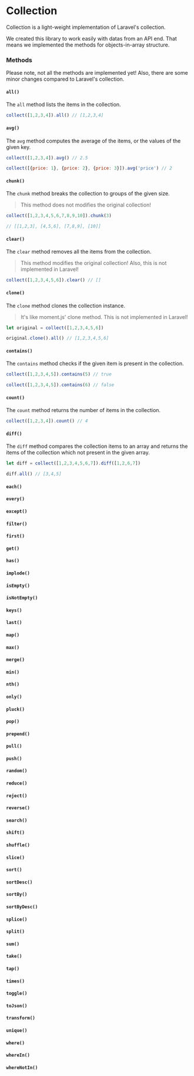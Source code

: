 # Collection

Collection is a light-weight implementation of Laravel's collection.

We created this library to work easily with datas from an API end.
That means we implemented the methods for objects-in-array structure.

### Methods
Please note, not all the methods are implemented yet!
Also, there are some minor changes compared to Laravel's collection.

#### ``all()``
The ``all`` method lists the items in the collection.

```js
collect([1,2,3,4]).all() // [1,2,3,4]
```

#### ``avg()``
The ``avg`` method computes the average of the items, or the values of the given key.

```js
collect([1,2,3,4]).avg() // 2.5

collect([{price: 1}, {price: 2}, {price: 3}]).avg('price') // 2
```

#### ``chunk()``
The ``chunk`` method breaks the collection to groups of the given size.
> This method does not modifies the original collection!

```js
collect([1,2,3,4,5,6,7,8,9,10]).chunk(3)

// [[1,2,3], [4,5,6], [7,8,9], [10]]
```

#### ``clear()``
The ``clear`` method removes all the items from the collection.
> This method modifies the original collection!
> Also, this is not implemented in Laravel!

```js
collect([1,2,3,4,5,6]).clear() // []
```

#### ``clone()``
The ``clone`` method clones the collection instance.
> It's like moment.js' clone method.
> This is not implemented in Laravel!

```js
let original = collect([1,2,3,4,5,6])

original.clone().all() // [1,2,3,4,5,6]
```

#### ``contains()``
The ``contains`` method checks if the given item is present in the collection.

```js
collect([1,2,3,4,5]).contains(5) // true

collect([1,2,3,4,5]).contains(6) // false
```

#### ``count()``
The ``count`` method returns the number of items in the collection.

```js
collect([1,2,3,4]).count() // 4
```

#### ``diff()``
The ``diff`` method compares the collection items to an array and returns the items of the collection which not present in the given array.

```js
let diff = collect([1,2,3,4,5,6,7]).diff([1,2,6,7])

diff.all() // [3,4,5]
```

#### ``each()``

#### ``every()``

#### ``except()``

#### ``filter()``

#### ``first()``

#### ``get()``

#### ``has()``

#### ``implode()``

#### ``isEmpty()``

#### ``isNotEmpty()``

#### ``keys()``

#### ``last()``

#### ``map()``

#### ``max()``

#### ``merge()``

#### ``min()``

#### ``nth()``

#### ``only()``

#### ``pluck()``

#### ``pop()``

#### ``prepend()``

#### ``pull()``

#### ``push()``

#### ``random()``

#### ``reduce()``

#### ``reject()``

#### ``reverse()``

#### ``search()``

#### ``shift()``

#### ``shuffle()``

#### ``slice()``

#### ``sort()``

#### ``sortDesc()``

#### ``sortBy()``

#### ``sortByDesc()``

#### ``splice()``

#### ``split()``

#### ``sum()``

#### ``take()``

#### ``tap()``

#### ``times()``

#### ``toggle()``

#### ``toJson()``

#### ``transform()``

#### ``unique()``

#### ``where()``

#### ``whereIn()``

#### ``whereNotIn()``

